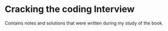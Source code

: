 # Cracking the coding Interview
Contains notes and solutions that were written during my study of the book.